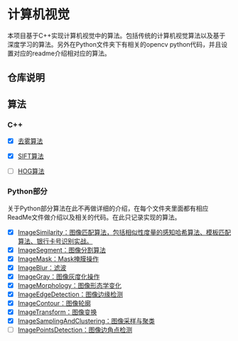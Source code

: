# 计算机视觉

本项目基于C++实现计算机视觉中的算法。包括传统的计算机视觉算法以及基于深度学习的算法。另外在Python文件夹下有相关的opencv python代码，并且设置对应的readme介绍相对应的算法。


## 仓库说明

## 算法

### C++

- [x] [去雾算法](./doc/%E5%8E%BB%E9%9B%BE%E7%AE%97%E6%B3%95.md)
- [x] [SIFT算法](./doc/SIFT%E7%AE%97%E6%B3%95.md)
- [ ] [HOG算法](./doc/HOG%E7%AE%97%E6%B3%95.md)


### Python部分

关于Python部分算法在此不再做详细的介绍，在每个文件夹里面都有相应ReadMe文件做介绍以及相关的代码。在此只记录实现的算法。

- [x]  [ImageSimilarity：图像匹配算法，包括相似性度量的感知哈希算法、模板匹配算法、银行卡号识别实战。](./python/ImageSimilarity/ReadMe.md)
- [x]  [ImageSegment：图像分割算法](./python/ImageSegment/ReadMe.md)
- [x]  [ImageMask：Mask掩膜操作](./python/ImageMask/Main.ipynb)
- [x]  [ImageBlur：滤波](./python/ImageBlur/)
- [x]  [ImageGray：图像灰度化操作](./python/ImageGray/main.ipynb)
- [x]  [ImageMorphology：图像形态学变化](./python/ImageMorphology/ReadMe.md)
- [x]  [ImageEdgeDetection：图像边缘检测](./python/ImageEdgeDetection/main.ipynb)
- [x]  [ImageContour：图像轮廓](./python/ImageContour/main.ipynb)
- [x]  [ImageTransform：图像变换](./python/ImageTransform/ReadMe.md)
- [x]  [ImageSamplingAndClustering：图像采样与聚类](./python/ImageSamplingAndClustering/)
- [ ]  [ImagePointsDetection：图像边角点检测](./python/ImagePointsDetection/)
